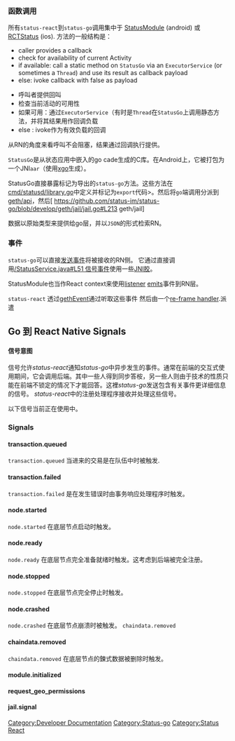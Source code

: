 ### 函数调用

所有`status-react`到`status-go`调用集中于
[StatusModule](https://github.com/status-im/status-react/blob/develop/modules/react-native-status/android/src/main/java/im/status/ethereum/module/StatusModule.java)
(android) 或
[RCTStatus](https://github.com/status-im/status-react/blob/develop/modules/react-native-status/ios/RCTStatus/RCTStatus.m#L97)
(ios). 方法的一般结构是：

  - caller provides a callback
  - check for availability of current Activity
  - if available: call a static method on `StatusGo` via an
    `ExecutorService` (or sometimes a `Thread`) and use its result as
    callback payload
  - else: ivoke callback with false as payload

<!-- end list -->

  - 呼叫者提供回叫
  - 检查当前活动的可用性
  - 如果可用：通过`ExecutorService`（有时是`Thread`在`StatusGo`上调用静态方法，并将其结果用作回调负载
  - else : ivoke作为有效负载的回调

从RN的角度来看呼叫不会阻塞，结果通过回调执行提供。

`StatusGo`是从状态应用中嵌入的go
cade生成的C库。在Android上，它被打包为一个JNI`aar`（使用[xgo](https://github.com/karalabe/xgo)生成）。

StatusGo直接暴露标记为导出的`status-go`方法。这些方法在[cmd/statusd/library.go](https://github.com/status-im/status-go/blob/develop/cmd/statusd/library.go)中定义并标记为`export`代码\>。然后将`go`端调用分派到[geth/api](https://github.com/status-im/status-go/blob/develop/geth/api/api.go#L172)，然后\[
<https://github.com/status-im/status-go/blob/develop/geth/jail/jail.go#L213>
geth/jail\]

数据以原始类型来提供给go层，并以`JSON`的形式检索RN。

### 事件

`status-go`可以直接[发送事件](https://github.com/status-im/status-go/blob/develop/geth/node/signals.go#L65)将被接收的RN侧。
它通过直接调用[/StatusService.java\#L51
信号事件](https://github.com/status-im/status-react/blob/develop/modules/react-native-status/android/src/main/java/im/status/ethereum/module)使用一些[JNI胶](https://github.com/status-im/status-go/blob/develop/geth/node/signals.c#L173)。

StatusModule也当作React
context来使用[listener](https://github.com/status-im/status-react/blob/develop/modules/react-native-status/android/src/main/java/im/status/ethereum/module/StatusModule.java#L68)
[emits](https://github.com/status-im/status-react/blob/develop/modules/react-native-status/android/src/main/java/im/status/ethereum/modules/StatusModule.java＃L105)事件到RN层。

`status-react`
透过[gethEvent](https://github.com/status-im/status-react/blob/develop/src/status_im/components/status.cljs#L60)通过听取这些事件
然后由一个[re-frame
handler](https://github.com/status-im/status-react/blob/develop/src/status_im/handlers.cljs#L155).派遣

## Go 到 React Native Signals

#### 信号意图

信号允许*status-react*通知*status-go*中异步发生的事件。通常在前端的交互式使用期间，它会调用后端。其中一些人得到同步答桉，另一些人则由于技术的性质只能在前端不锁定的情况下才能回答。这裡*status-go*发送包含有关事件更详细信息的信号。
*status-react*中的注册处理程序接收并处理这些信号。

以下信号当前正在使用中。

### Signals

#### transaction.queued

`transaction.queued` 当进来的交易是在队伍中时被触发.

#### transaction.failed

`transaction.failed` 是在发生错误时由事务响应处理程序时触发。

#### node.started

`node.started` 在底层节点启动时触发。

#### node.ready

`node.ready` 在底层节点完全准备就绪时触发。这考虑到后端被完全注册。

#### node.stopped

`node.stopped` 在底层节点完全停止时触发。

#### node.crashed

`node.crashed` 在底层节点崩溃时被触发。 `chaindata.removed`

#### chaindata.removed

`chaindata.removed` 在底层节点的鍊式数据被删除时触发。

#### module.initialized

#### request_geo_permissions

#### jail.signal 

[Category:Developer
Documentation](Category:Developer_Documentation "wikilink")
[Category:Status-go](Category:Status-go "wikilink") [Category:Status
React](Category:Status_React "wikilink")